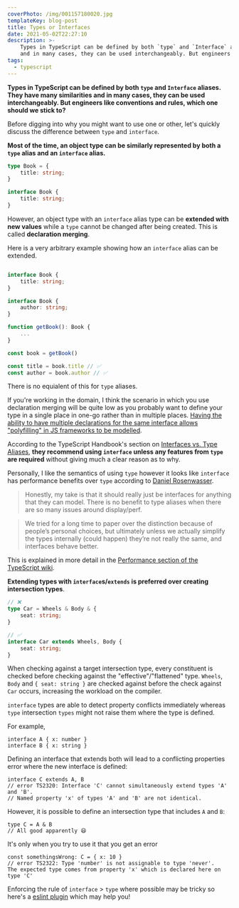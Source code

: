 ```yaml
---
coverPhoto: /img/001157180020.jpg
templateKey: blog-post
title: Types or Interfaces
date: 2021-05-02T22:27:10
description: >-
    Types in TypeScript can be defined by both `type` and `Interface` aliases. They have many similarities
    and in many cases, they can be used interchangeably. But engineers like conventions and rules, which one should we stick to?
tags:
  - typescript
---
```


**Types in TypeScript can be defined by both `type` and `Interface` aliases. They have many similarities
and in many cases, they can be used interchangeably. But engineers like conventions and rules, which one should we stick to?**

Before digging into why you might want to use one or other, let's quickly discuss the difference between `type` and `interface`.

**Most of the time, an object type can be similarly represented by both a `type` alias and an `interface` alias.**

```ts
type Book = {
    title: string;
}

interface Book {
    title: string;
}

```

However, an object type with an `interface` alias type can be **extended with new values** while a `type` cannot be changed after being created. This is called __**declaration merging**__.

Here is a very arbitrary example showing how an `interface` alias can be extended.

```ts

interface Book {
    title: string;
}

interface Book {
    author: string;
}

function getBook(): Book {
    ...
}

const book = getBook()

const title = book.title // ✅
const author = book.author // ✅

```

There is no equialent of this for `type` aliases.

If you're working in the domain, I think the scenario in which you use declaration merging will be quite low as you probably want to define your type in a single place in one-go rather than in multiple places. [Having the ability to have multiple declarations for the same interface allows "polyfilling" in JS frameworks to be modelled](https://github.com/Microsoft/TypeScript/pull/3622#issuecomment-118417888).

According to the TypeScript Handbook's section on [Interfaces vs. Type Aliases](https://www.typescriptlang.org/docs/handbook/2/everyday-types.html#differences-between-type-aliases-and-interfaces), **they recommend using `interface` unless any features from `type` are required** without giving much a clear reason as to why.

Personally, I like the semantics of using `type` however it looks like `interface` has performance benefits over `type` according to [Daniel Rosenwasser](https://twitter.com/drosenwasser/status/1319205169918144513).

> Honestly, my take is that it should really just be interfaces for anything that they can model. There is no benefit to type aliases when there are so many issues around display/perf.

> We tried for a long time to paper over the distinction because of people’s personal choices, but ultimately unless we actually simplify the types internally (could happen) they’re not really the same, and interfaces behave better.

This is explained in more detail in the [Performance section of the TypeScript wiki](https://github.com/microsoft/TypeScript/wiki/Performance#preferring-interfaces-over-intersections).

**Extending types with `interface`s/`extends` is preferred over creating __intersection__ types**.

```ts
// ❌
type Car = Wheels & Body & {
    seat: string;
}

// ✅
interface Car extends Wheels, Body {
    seat: string;
}
```

When checking against a target intersection type, every constituent is checked before checking against the "effective"/"flattened" type. `Wheels`, `Body` and `{ seat: string }` are checked against before the check against `Car` occurs, increasing the workload on the compiler.

`interface` types are able to detect property conflicts immediately whereas `type` intersection `types` might not raise them where the type is defined.

For example,
```
interface A { x: number }
interface B { x: string }
```

Defining an interface that extends both will lead to a conflicting properties error where the new interface is defined:

```
interface C extends A, B
// error TS2320: Interface 'C' cannot simultaneously extend types 'A' and 'B'.
// Named property 'x' of types 'A' and 'B' are not identical.
```

However, it is possible to define an intersection type that includes `A` and `B`:

```
type C = A & B
// All good apparently 😆
```

It's only when you try to use it that you get an error

```
const somethingsWrong: C = { x: 10 }
// error TS2322: Type 'number' is not assignable to type 'never'.
The expected type comes from property 'x' which is declared here on type 'C'
```

Enforcing the rule of `interface` > `type` where possible may be tricky so here's a [eslint plugin](https://github.com/cartant/eslint-plugin-etc/blob/5c2646a397dc2e174b23587af4daa9f1f9047d5f/docs/rules/prefer-interface.md) which may help you!
